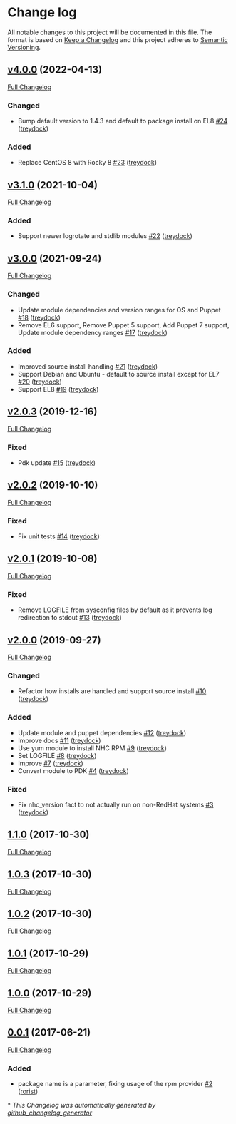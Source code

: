 # Change log

All notable changes to this project will be documented in this file. The format is based on [Keep a Changelog](http://keepachangelog.com/en/1.0.0/) and this project adheres to [Semantic Versioning](http://semver.org).

## [v4.0.0](https://github.com/treydock/puppet-module-nhc/tree/v4.0.0) (2022-04-13)

[Full Changelog](https://github.com/treydock/puppet-module-nhc/compare/v3.1.0...v4.0.0)

### Changed

- Bump default version to 1.4.3 and default to package install on EL8 [\#24](https://github.com/treydock/puppet-module-nhc/pull/24) ([treydock](https://github.com/treydock))

### Added

- Replace CentOS 8 with Rocky 8 [\#23](https://github.com/treydock/puppet-module-nhc/pull/23) ([treydock](https://github.com/treydock))

## [v3.1.0](https://github.com/treydock/puppet-module-nhc/tree/v3.1.0) (2021-10-04)

[Full Changelog](https://github.com/treydock/puppet-module-nhc/compare/v3.0.0...v3.1.0)

### Added

- Support newer logrotate and stdlib modules [\#22](https://github.com/treydock/puppet-module-nhc/pull/22) ([treydock](https://github.com/treydock))

## [v3.0.0](https://github.com/treydock/puppet-module-nhc/tree/v3.0.0) (2021-09-24)

[Full Changelog](https://github.com/treydock/puppet-module-nhc/compare/v2.0.3...v3.0.0)

### Changed

- Update module dependencies and version ranges for OS and Puppet [\#18](https://github.com/treydock/puppet-module-nhc/pull/18) ([treydock](https://github.com/treydock))
- Remove EL6 support, Remove Puppet 5 support, Add Puppet 7 support, Update module dependency ranges [\#17](https://github.com/treydock/puppet-module-nhc/pull/17) ([treydock](https://github.com/treydock))

### Added

- Improved source install handling [\#21](https://github.com/treydock/puppet-module-nhc/pull/21) ([treydock](https://github.com/treydock))
- Support Debian and Ubuntu - default to source install except for EL7 [\#20](https://github.com/treydock/puppet-module-nhc/pull/20) ([treydock](https://github.com/treydock))
- Support EL8 [\#19](https://github.com/treydock/puppet-module-nhc/pull/19) ([treydock](https://github.com/treydock))

## [v2.0.3](https://github.com/treydock/puppet-module-nhc/tree/v2.0.3) (2019-12-16)

[Full Changelog](https://github.com/treydock/puppet-module-nhc/compare/v2.0.2...v2.0.3)

### Fixed

- Pdk update [\#15](https://github.com/treydock/puppet-module-nhc/pull/15) ([treydock](https://github.com/treydock))

## [v2.0.2](https://github.com/treydock/puppet-module-nhc/tree/v2.0.2) (2019-10-10)

[Full Changelog](https://github.com/treydock/puppet-module-nhc/compare/v2.0.1...v2.0.2)

### Fixed

- Fix unit tests [\#14](https://github.com/treydock/puppet-module-nhc/pull/14) ([treydock](https://github.com/treydock))

## [v2.0.1](https://github.com/treydock/puppet-module-nhc/tree/v2.0.1) (2019-10-08)

[Full Changelog](https://github.com/treydock/puppet-module-nhc/compare/v2.0.0...v2.0.1)

### Fixed

- Remove LOGFILE from sysconfig files by default as it prevents log redirection to stdout [\#13](https://github.com/treydock/puppet-module-nhc/pull/13) ([treydock](https://github.com/treydock))

## [v2.0.0](https://github.com/treydock/puppet-module-nhc/tree/v2.0.0) (2019-09-27)

[Full Changelog](https://github.com/treydock/puppet-module-nhc/compare/1.1.0...v2.0.0)

### Changed

- Refactor how installs are handled and support source install [\#10](https://github.com/treydock/puppet-module-nhc/pull/10) ([treydock](https://github.com/treydock))

### Added

- Update module and puppet dependencies [\#12](https://github.com/treydock/puppet-module-nhc/pull/12) ([treydock](https://github.com/treydock))
- Improve docs [\#11](https://github.com/treydock/puppet-module-nhc/pull/11) ([treydock](https://github.com/treydock))
- Use yum module to install NHC RPM [\#9](https://github.com/treydock/puppet-module-nhc/pull/9) ([treydock](https://github.com/treydock))
- Set LOGFILE [\#8](https://github.com/treydock/puppet-module-nhc/pull/8) ([treydock](https://github.com/treydock))
- Improve [\#7](https://github.com/treydock/puppet-module-nhc/pull/7) ([treydock](https://github.com/treydock))
- Convert module to PDK [\#4](https://github.com/treydock/puppet-module-nhc/pull/4) ([treydock](https://github.com/treydock))

### Fixed

- Fix nhc\_version fact to not actually run on non-RedHat systems [\#3](https://github.com/treydock/puppet-module-nhc/pull/3) ([treydock](https://github.com/treydock))

## [1.1.0](https://github.com/treydock/puppet-module-nhc/tree/1.1.0) (2017-10-30)

[Full Changelog](https://github.com/treydock/puppet-module-nhc/compare/1.0.3...1.1.0)

## [1.0.3](https://github.com/treydock/puppet-module-nhc/tree/1.0.3) (2017-10-30)

[Full Changelog](https://github.com/treydock/puppet-module-nhc/compare/1.0.2...1.0.3)

## [1.0.2](https://github.com/treydock/puppet-module-nhc/tree/1.0.2) (2017-10-30)

[Full Changelog](https://github.com/treydock/puppet-module-nhc/compare/1.0.1...1.0.2)

## [1.0.1](https://github.com/treydock/puppet-module-nhc/tree/1.0.1) (2017-10-29)

[Full Changelog](https://github.com/treydock/puppet-module-nhc/compare/1.0.0...1.0.1)

## [1.0.0](https://github.com/treydock/puppet-module-nhc/tree/1.0.0) (2017-10-29)

[Full Changelog](https://github.com/treydock/puppet-module-nhc/compare/0.0.1...1.0.0)

## [0.0.1](https://github.com/treydock/puppet-module-nhc/tree/0.0.1) (2017-06-21)

[Full Changelog](https://github.com/treydock/puppet-module-nhc/compare/ba24628b4966a1ed52462f3a790ae3d16ab90f2c...0.0.1)

### Added

- package name is a parameter, fixing usage of the rpm provider [\#2](https://github.com/treydock/puppet-module-nhc/pull/2) ([rorist](https://github.com/rorist))



\* *This Changelog was automatically generated by [github_changelog_generator](https://github.com/github-changelog-generator/github-changelog-generator)*
